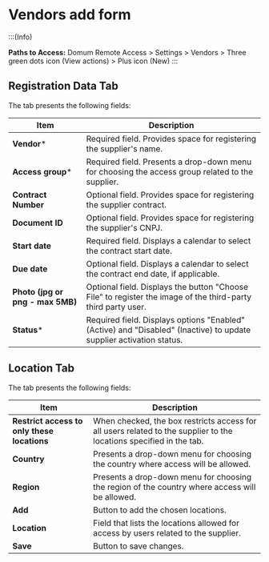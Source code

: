 # Vendors add form

:::(Info)

**Paths to Access:**
Domum Remote Access > Settings > Vendors > Three green dots icon (View actions) > Plus icon (New)
:::

## Registration Data Tab

The tab presents the following fields:

| Item          | Description                                                                                           |
| ------------- | ----------------------------------------------------------------------------------------------------- |
| **Vendor***        | Required field. Provides space for registering the supplier's name.                                   |
| **Access group*** | Required field. Presents a drop-down menu for choosing the access group related to the supplier.       |
| **Contract Number** | Optional field. Provides space for registering the supplier contract.                                  |
| **Document ID**  | Optional field. Provides space for registering the supplier's CNPJ.                                   |
| **Start date**    | Required field. Displays a calendar to select the contract start date.                                  |
| **Due date**      | Optional field. Displays a calendar to select the contract end date, if applicable.                    |
| **Photo (jpg or png - max 5MB)** | Optional field. Displays the button "Choose File" to register the image of the third-party third party user. |
| **Status***        | Required field. Displays options "Enabled" (Active) and "Disabled" (Inactive) to update supplier activation status. |

## Location Tab

The tab presents the following fields:

| Item                                     | Description                                                                                            |
| ---------------------------------------- | ------------------------------------------------------------------------------------------------------ |
| **Restrict access to only these locations** | When checked, the box restricts access for all users related to the supplier to the locations specified in the tab. |
| **Country**                                  | Presents a drop-down menu for choosing the country where access will be allowed.                       |
| **Region**                                   | Presents a drop-down menu for choosing the region of the country where access will be allowed.          |
| **Add**                                      | Button to add the chosen locations.                                                                    |
| **Location**                                | Field that lists the locations allowed for access by users related to the supplier.                    |
| **Save**                                      | Button to save changes.                                                                               |
